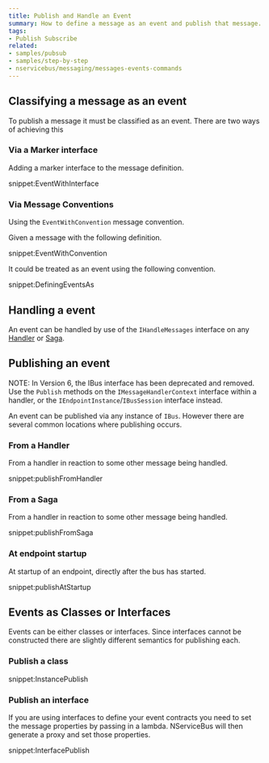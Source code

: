 ```yaml
---
title: Publish and Handle an Event
summary: How to define a message as an event and publish that message.
tags:
- Publish Subscribe
related:
- samples/pubsub
- samples/step-by-step
- nservicebus/messaging/messages-events-commands
---
```



## Classifying a message as an event

To publish a message it must be classified as an event. There are two ways of achieving this


### Via a Marker interface

Adding a marker interface to the message definition.

snippet:EventWithInterface


### Via Message Conventions

Using the `EventWithConvention` message convention.

Given a message with the following definition.

snippet:EventWithConvention

It could be treated as an event using the following convention.

snippet:DefiningEventsAs


## Handling a event

An event can be handled by use of the `IHandleMessages` interface on any [Handler](/nservicebus/handlers) or [Saga](/nservicebus/sagas).

## Publishing an event

NOTE: In Version 6, the IBus interface has been deprecated and removed. Use the `Publish` methods on the `IMessageHandlerContext` interface within a handler, or the `IEndpointInstance`/`IBusSession` interface instead.

An event can be published via any instance of `IBus`. However there are several common locations where publishing occurs.


### From a Handler

From a handler in reaction to some other message being handled.

snippet:publishFromHandler


### From a Saga

From a handler in reaction to some other message being handled.

snippet:publishFromSaga


### At endpoint startup

At startup of an endpoint, directly after the bus has started.

snippet:publishAtStartup


## Events as Classes or Interfaces

Events can be either classes or interfaces. Since interfaces cannot be constructed there are slightly different semantics for publishing each.


### Publish a class

snippet:InstancePublish


### Publish an interface

If you are using interfaces to define your event contracts you need to set the message properties by passing in a lambda. NServiceBus will then generate a proxy and set those properties.

snippet:InterfacePublish
